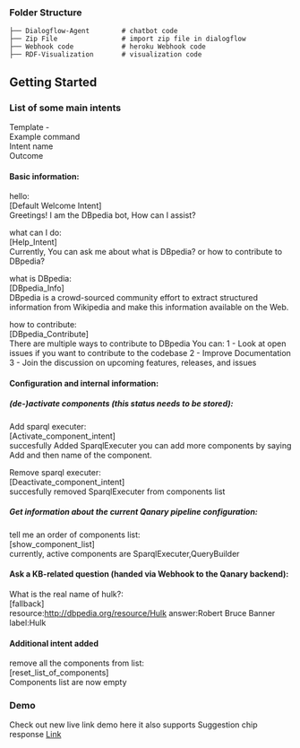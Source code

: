 
### Folder Structure

    ├── Dialogflow-Agent        # chatbot code
    ├── Zip File                # import zip file in dialogflow
    ├── Webhook code            # heroku Webhook code
    ├── RDF-Visualization       # visualization code
    
    
## Getting Started

### List of some main intents

Template - <br>
Example command <br>
Intent name <br>
Outcome <br>

#### Basic information: <br>

hello: <br>
[Default Welcome Intent] <br>
Greetings! I am the DBpedia bot, How can I assist? <br>

what can I do: <br>
[Help_Intent] <br>
Currently, You can ask me about what is DBpedia? or how to contribute to DBpedia? <br>

what is DBpedia: <br>
[DBpedia_Info] <br>
DBpedia is a crowd-sourced community effort to extract structured information from Wikipedia and make this information available on the Web. <br>

how to contribute: <br>
[DBpedia_Contribute] <br>
There are multiple ways to contribute to DBpedia You can: 1 - Look at open issues if you want to contribute to the codebase 2 - Improve Documentation 3 - Join the discussion on upcoming features, releases, and issues <br>

#### Configuration and internal information: <br>

##### (de-)activate components (this status needs to be stored): <br>

Add sparql executer: <br>
[Activate_component_intent] <br>
succesfully Added SparqlExecuter you can add more components by saying Add and then name of the component. <br>

Remove sparql executer: <br>
[Deactivate_component_intent] <br>
succesfully removed SparqlExecuter from components list <br>
  
##### Get information about the current Qanary pipeline configuration: <br>

tell me an order of components list: <br>
[show_component_list] <br>
currently, active components are SparqlExecuter,QueryBuilder <br>

#### Ask a KB-related question (handed via Webhook to the Qanary backend): <br>

What is the real name of hulk?: <br>
[fallback] <br>
resource:http://dbpedia.org/resource/Hulk answer:Robert Bruce Banner label:Hulk <br>

#### Additional intent added <br>

remove all the components from list: <br>
[reset_list_of_components] <br>
Components list are now empty <br>


### Demo 
Check out new live link demo here it also supports Suggestion chip response [Link](https://tacoaccounttest.github.io/)



    
